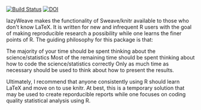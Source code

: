 [![Build Status](https://travis-ci.org/nutterb/lazyWeave.png?branch=master)](https://travis-ci.org/nutterb/lazyWeave)
[![DOI](https://zenodo.org/badge/6246/nutterb/lazyWeave.png)](http://dx.doi.org/10.5281/zenodo.12618)

lazyWeave makes the functionality of Sweave/knitr available to those who don't know LaTeX.  It is written for new and infrequent R users with the goal of making reproducible research a possibility while one learns the finer points of R.  The guiding philosophy for this package is that:

The majority of your time should be spent thinking about the science/statistics
Most of the remaining time should be spent thinking about how to code the science/statistics correctly
Only as much time as necessary should be used to think about how to present the results.

Ultimately, I recommend that anyone consistently using R should learn LaTeX and move on to use knitr.  At best, this is a temporary solution that may be used to create reporducible reports while one focuses on coding quality statistical analysis using R.
